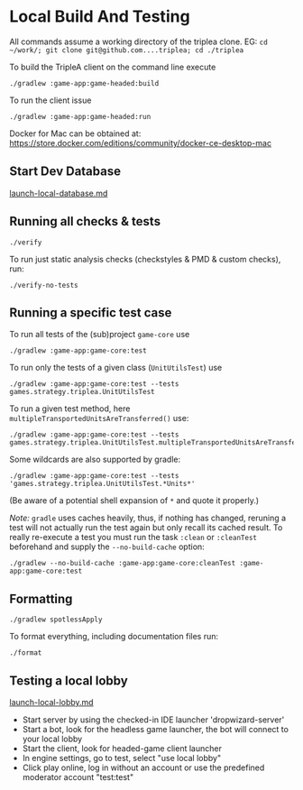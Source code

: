 # Local Build And Testing

All commands assume a working directory of the triplea clone. EG: `cd ~/work/; git clone git@github.com....triplea; cd ./triplea`

To build the TripleA client on the command line execute
```
./gradlew :game-app:game-headed:build
```
To run the client issue
```
./gradlew :game-app:game-headed:run
```

Docker for Mac can be obtained at: https://store.docker.com/editions/community/docker-ce-desktop-mac

## Start Dev Database

[launch-local-database.md](launch-local-database.md])

## Running all checks & tests

```
./verify
```

To run just static analysis checks (checkstyles & PMD & custom checks), run:
```
./verify-no-tests
```

## Running a specific test case

To run all tests of the (sub)project `game-core` use
```
./gradlew :game-app:game-core:test
```

To run only the tests of a given class (`UnitUtilsTest`) use
```
./gradlew :game-app:game-core:test --tests games.strategy.triplea.UnitUtilsTest
```

To run a given test method, here `multipleTransportedUnitsAreTransferred()` use:
```
./gradlew :game-app:game-core:test --tests games.strategy.triplea.UnitUtilsTest.multipleTransportedUnitsAreTransferred
```

Some wildcards are also supported by gradle:
```
./gradlew :game-app:game-core:test --tests 'games.strategy.triplea.UnitUtilsTest.*Units*'
```
(Be aware of a potential shell expansion of `*` and quote it properly.)

*Note:* `gradle` uses caches heavily, thus, if nothing has changed, reruning a test will not actually run the test again but only recall its cached result.  To really re-execute a test you must run the task `:clean` or `:cleanTest` beforehand and supply the `--no-build-cache` option:
```
./gradlew --no-build-cache :game-app:game-core:cleanTest :game-app:game-core:test
```

## Formatting

```
./gradlew spotlessApply
```

To format everything, including documentation files run:
```
./format
```

## Testing a local lobby

[launch-local-lobby.md](launch-local-lobby.md)

* Start server by using the checked-in IDE launcher 'dropwizard-server'
* Start a bot, look for the headless game launcher, the bot will connect to your local lobby
* Start the client, look for headed-game client launcher
* In engine settings, go to test, select "use local lobby"
* Click play online, log in without an account or use the predefined
  moderator account "test:test"
